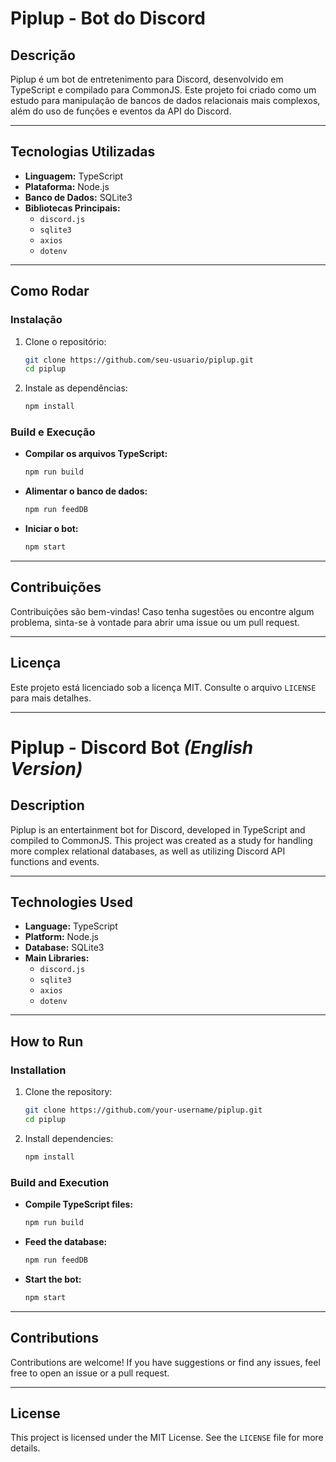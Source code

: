 # **Piplup - Bot do Discord**

## **Descrição**
Piplup é um bot de entretenimento para Discord, desenvolvido em TypeScript e compilado para CommonJS. Este projeto foi criado como um estudo para manipulação de bancos de dados relacionais mais complexos, além do uso de funções e eventos da API do Discord.

---

## **Tecnologias Utilizadas**
- **Linguagem:** TypeScript
- **Plataforma:** Node.js
- **Banco de Dados:** SQLite3
- **Bibliotecas Principais:**
  - `discord.js`
  - `sqlite3`
  - `axios`
  - `dotenv`

---

## **Como Rodar**

### **Instalação**
1. Clone o repositório:
   ```sh
   git clone https://github.com/seu-usuario/piplup.git
   cd piplup
   ```
2. Instale as dependências:
   ```sh
   npm install
   ```

### **Build e Execução**
- **Compilar os arquivos TypeScript:**
  ```sh
  npm run build
  ```
- **Alimentar o banco de dados:**
  ```sh
  npm run feedDB
  ```
- **Iniciar o bot:**
  ```sh
  npm start
  ```

---

## **Contribuições**
Contribuições são bem-vindas! Caso tenha sugestões ou encontre algum problema, sinta-se à vontade para abrir uma issue ou um pull request.

---

## **Licença**
Este projeto está licenciado sob a licença MIT. Consulte o arquivo `LICENSE` para mais detalhes.

---

# **Piplup - Discord Bot** *(English Version)*

## **Description**
Piplup is an entertainment bot for Discord, developed in TypeScript and compiled to CommonJS. This project was created as a study for handling more complex relational databases, as well as utilizing Discord API functions and events.

---

## **Technologies Used**
- **Language:** TypeScript
- **Platform:** Node.js
- **Database:** SQLite3
- **Main Libraries:**
  - `discord.js`
  - `sqlite3`
  - `axios`
  - `dotenv`

---

## **How to Run**

### **Installation**
1. Clone the repository:
   ```sh
   git clone https://github.com/your-username/piplup.git
   cd piplup
   ```
2. Install dependencies:
   ```sh
   npm install
   ```

### **Build and Execution**
- **Compile TypeScript files:**
  ```sh
  npm run build
  ```
- **Feed the database:**
  ```sh
  npm run feedDB
  ```
- **Start the bot:**
  ```sh
  npm start
  ```

---

## **Contributions**
Contributions are welcome! If you have suggestions or find any issues, feel free to open an issue or a pull request.

---

## **License**
This project is licensed under the MIT License. See the `LICENSE` file for more details.